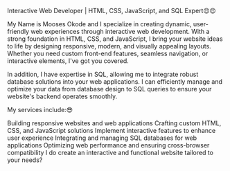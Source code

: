 Interactive Web Developer | HTML, CSS, JavaScript, and SQL Expert😍😍

My Name is Mooses Okode and I specialize in creating dynamic, user-friendly web experiences through interactive web development. With a strong foundation in HTML, CSS, and JavaScript, I bring your website ideas to life by designing responsive, modern, and visually appealing layouts. Whether you need custom front-end features, seamless navigation, or interactive elements, I've got you covered.

In addition, I have expertise in SQL, allowing me to integrate robust database solutions into your web applications. I can efficiently manage and optimize your data from database design to SQL queries to ensure your website's backend operates smoothly.

My services include:😎

Building responsive websites and web applications
Crafting custom HTML, CSS, and JavaScript solutions
Implement interactive features to enhance user experience
Integrating and managing SQL databases for web applications
Optimizing web performance and ensuring cross-browser compatibility
I do create an interactive and functional website tailored to your needs?

